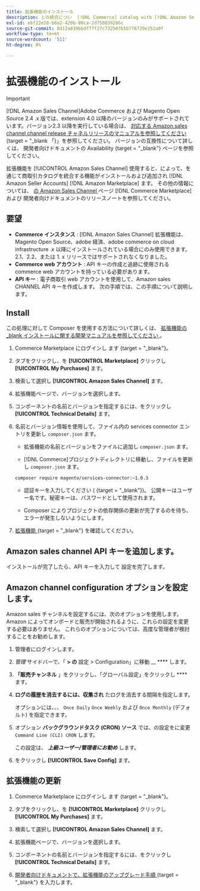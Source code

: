 ```yaml
---
title: 拡張機能のインストール
description: との統合につい  [!DNL Commerce] catalog with [!DNL Amazon Seller Accounts]  ては、  [!DNL Amazon Marketplace] Amazon Sales Channel 拡張機能をダウンロードしてインストールします。
exl-id: ebf22e28-b6a2-420b-80ca-2d750839286c
source-git-commit: 8d12a839bbdf77f27c732507b5b776729e252a9f
workflow-type: tm+mt
source-wordcount: '511'
ht-degree: 0%

---
```


# 拡張機能のインストール

>[!IMPORTANT]
>
>[!DNL Amazon Sales Channel]Adobe Commerce および Magento Open Source 2.4 .x 版では、extension 4.0 以降のバージョンのみがサポートされています。バージョン2.3 以降を実行している場合は、 [ 対応する Amazon sales channel channel release チャネルリリースのマニュアルを参照してください ](https://docs.magento.com/user-guide/v2.3/sales-channels/amazon/amazon-sales-channel.html) {target = &quot;_blank 「}」を参照してください。 バージョンの互換性について詳しくは、 [ ](https://devdocs.magento.com/release/availability.html) 開発者向けドキュメントの Availability {target = &quot;_blank&quot;} ページを参照してください。

拡張機能を [!UICONTROL Amazon Sales Channel] 使用すると、によって、を通じて商取引カタログを統合する機能がインストールおよび追加され [!DNL Amazon Seller Accounts] [!DNL Amazon Marketplace] ます。 その他の情報については、 [ の Amazon Sales Channel ](https://marketplace.magento.com/magento-module-amazon.html) ページ [!DNL Commerce Marketplace] および [ ](https://devdocs.magento.com/extensions/amazon-sales/release-notes/) 開発者向けドキュメントのリリースノートを参照してください。

## 要望

- **Commerce インスタンス** : [!DNL Amazon Sales Channel] 拡張機能は、Magento Open Source、adobe 経済、adobe commerce on cloud infrastructure .x 以降にインストールされている場合にのみ使用できます。 2.1、2.2、または 1. x リリースではサポートされなくなりました。
- **Commerce web アカウント** : API キーの作成と追跡に使用される commerce web アカウントを持っている必要があります。
- **API キー** : 電子商取引 web アカウントを使用して、Amazon sales CHANNEL API キーを作成します。 次の手順では、この手順について説明します。

## Install

この処理に対して Composer を使用する方法について詳しくは、 [ 拡張機能の _blank インストールに関する開発マニュアルを参照してください ](https://devdocs.magento.com/extensions/install/) 。

1. Commerce Marketplace にログインし [ ](https://marketplace.magento.com/customer/account/) ます {target = &quot;_blank&quot;}。

1. タブをクリックし、を **[!UICONTROL Marketplace]** クリックし **[!UICONTROL My Purchases]** ます。

1. 検索して選択し **[!UICONTROL Amazon Sales Channel]** ます。

1. 拡張機能ページで、バージョンを選択します。

1. コンポーネントの名前とバージョンを指定するには、をクリックし **[!UICONTROL Technical Details]** ます。

1. 名前とバージョン情報を使用して、ファイル内の services connector エントリを更新し `composer.json` ます。

   - 拡張機能の名前とバージョンをファイルに追加し `composer.json` ます。

   - [!DNL Commerce]プロジェクトディレクトリに移動し、ファイルを更新し `composer.json` ます。

   ```bash
   composer require magento/services-connector:~1.0.3
   ```

   - 認証キーを入力してください ( [ ](https://devdocs.magento.com/guides/v2.4/install-gde/prereq/connect-auth.html) {target = &quot;_blank&quot;})。 公開キーはユーザー名です。秘密キーは、パスワードとして使用されます。

   - Composer によりプロジェクトの依存関係の更新が完了するのを待ち、エラーが発生しないようにします。


1. [拡張機能 ](https://devdocs.magento.com/extensions/install/#verify-the-extension) {target = &quot;_blank&quot;} を確認してください。

## Amazon sales channel API キーを追加します。

インストールが完了したら、API キーを入力して [ ](./amazon-verify-api-key.md) 設定を完了します。

## Amazon channel configuration オプションを設定します。

Amazon sales チャンネルを設定するには、次のオプションを使用します。 Amazon によってオンボードと販売が開始されるように、これらの設定を変更する必要はありません。 これらのオプションについては、高度な管理者が検討することをお勧めします。

1. 管理者にログインします。

1. _管理_ サイドバーで、「 **> の** 設定 > Configuration」に移動 __ **** します。

1. **「販売チャンネル** 」をクリックし、「グローバル設定」をクリックし **** ます。

1. **ログの履歴を消去するには、収集され** たログを消去する間隔を指定します。

   オプションには、、、 `Once Daily` `Once Weekly` および `Once Monthly` (デフォルト) を指定できます。

1. オプション **バックグラウンドタスク (CRON) ソース** では、の設定をに変更 `Command Line (CLI) CRON` します。

   この設定は、 **_上級ユーザー/管理者にお勧め_** します。

1. をクリックし **[!UICONTROL Save Config]** ます。

## 拡張機能の更新

1. Commerce Marketplace にログインし [ ](https://marketplace.magento.com/customer/account/) ます {target = &quot;_blank&quot;}。

1. タブをクリックし、を **[!UICONTROL Marketplace]** クリックし **[!UICONTROL My Purchases]** ます。

1. 検索して選択し **[!UICONTROL Amazon Sales Channel]** ます。

1. 拡張機能ページで、バージョンを選択します。

1. コンポーネントの名前とバージョンを指定するには、をクリックし **[!UICONTROL Technical Details]** ます。

1. [開発者向けドキュメントで、拡張機能のアップグレード手順 ](https://devdocs.magento.com/extensions/install/#upgrade-an-extension) {target = &quot;_blank&quot;} を入力します。
